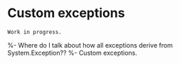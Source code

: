 # Custom exceptions

```{warning}
Work in progress.
```

%- Where do I talk about how all exceptions derive from System.Exception??
%- Custom exceptions.


